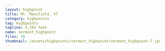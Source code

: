 ```yaml
---
layout: highpoint
title: Mt. Mansfield, VT
category: highpoints
tag: Highpoints
tagline: 4,393 feet
name: vermont_highpoint
files: 19
thumbnail: /assets/highpoints/vermont_highpoint/vermont_highpoint-7.jpg
---
```

